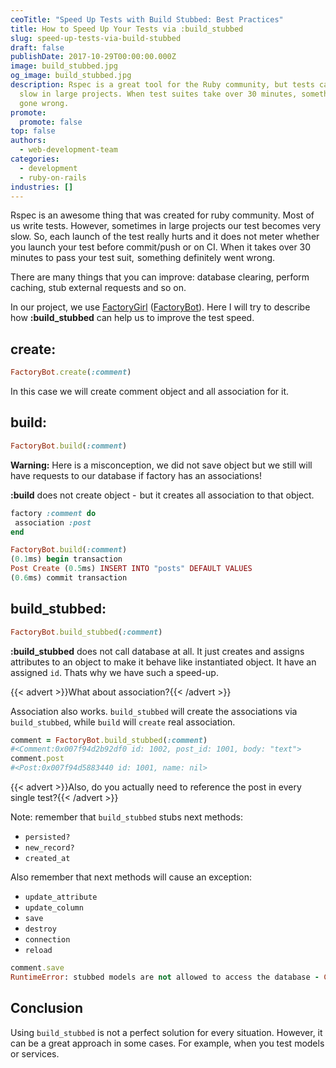 ```yaml
---
ceoTitle: "Speed Up Tests with Build Stubbed: Best Practices"
title: How to Speed Up Your Tests via :build_stubbed
slug: speed-up-tests-via-build-stubbed
draft: false
publishDate: 2017-10-29T00:00:00.000Z
image: build_stubbed.jpg
og_image: build_stubbed.jpg
description: Rspec is a great tool for the Ruby community, but tests can become
  slow in large projects. When test suites take over 30 minutes, something has
  gone wrong.
promote:
  promote: false
top: false
authors:
  - web-development-team
categories:
  - development
  - ruby-on-rails
industries: []
---
```

Rspec is an awesome thing that was created for ruby community. Most of us write tests. However, sometimes in large projects our test becomes very slow. So, each launch of the test really hurts and it does not meter whether you launch your test before commit/push or on CI. When it takes over 30 minutes to pass your test suit,  something definitely went wrong.

There are many things that you can improve: database clearing, perform caching, stub external requests and so on.

In our project, we use <a href="https://github.com/thoughtbot/factory_bot" rel="nofollow" target="_blank">FactoryGirl</a> (<a href="https://robots.thoughtbot.com/factory_bot" rel="nofollow" target="_blank">FactoryBot</a>). Here I will try to describe how **:build_stubbed** can help us to improve the test speed.

## create:

```ruby
FactoryBot.create(:comment)
```

In this case we will create comment object and all association for it.

## build:

```ruby
FactoryBot.build(:comment)
```

**Warning:** Here is a misconception, we did not save object but we still will have requests to our database if factory has an associations!

**:build** does not create object -  but it creates all association to that object.

```ruby
factory :comment do
 association :post
end

FactoryBot.build(:comment)
(0.1ms) begin transaction
Post Create (0.5ms) INSERT INTO "posts" DEFAULT VALUES
(0.6ms) commit transaction
```

## build_stubbed:

```ruby
FactoryBot.build_stubbed(:comment)
```

**:build_stubbed** does not call database at all. It just creates and assigns attributes to an object to make it behave like instantiated object. It have an assigned `id`. Thats why we have such a speed-up.

{{< advert >}}What about association?{{< /advert >}}

Association also works. `build_stubbed` will create the associations via `build_stubbed`, while `build` will `create` real association.

```ruby
comment = FactoryBot.build_stubbed(:comment)
#<Comment:0x007f94d2b92df0 id: 1002, post_id: 1001, body: "text">
comment.post
#<Post:0x007f94d5883440 id: 1001, name: nil>
```

{{< advert >}}Also, do you actually need to reference the post in every single test?{{< /advert >}}

Note: remember that `build_stubbed` stubs next methods:

* `persisted?`
* `new_record?`
* `created_at`

Also remember that next methods will cause an exception:

* `update_attribute`
* `update_column`
* `save`
* `destroy`
* `connection`
* `reload`

```ruby
comment.save
RuntimeError: stubbed models are not allowed to access the database - Comment#save()
```

## Conclusion

Using `build_stubbed` is not a perfect solution for every situation. However, it can be a great approach in some cases. For example, when you test models or services.
